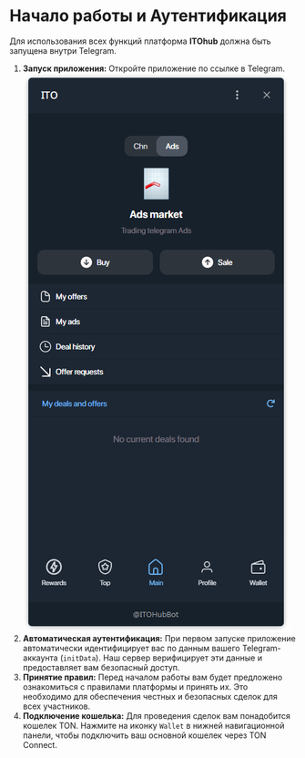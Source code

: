 # Начало работы и Аутентификация

Для использования всех функций платформа **ITOhub** должна быть запущена внутри Telegram.

1.  **Запуск приложения:** Откройте приложение по ссылке в Telegram.
![Главный экран приложения](../../assets/2025-07-15_17-54-33.png)
2.  **Автоматическая аутентификация:** При первом запуске приложение автоматически идентифицирует вас по данным вашего Telegram-аккаунта (`initData`). Наш сервер верифицирует эти данные и предоставляет вам безопасный доступ.
3.  **Принятие правил:** Перед началом работы вам будет предложено ознакомиться с правилами платформы и принять их. Это необходимо для обеспечения честных и безопасных сделок для всех участников.
4.  **Подключение кошелька:** Для проведения сделок вам понадобится кошелек TON. Нажмите на иконку `Wallet` в нижней навигационной панели, чтобы подключить ваш основной кошелек через TON Connect.